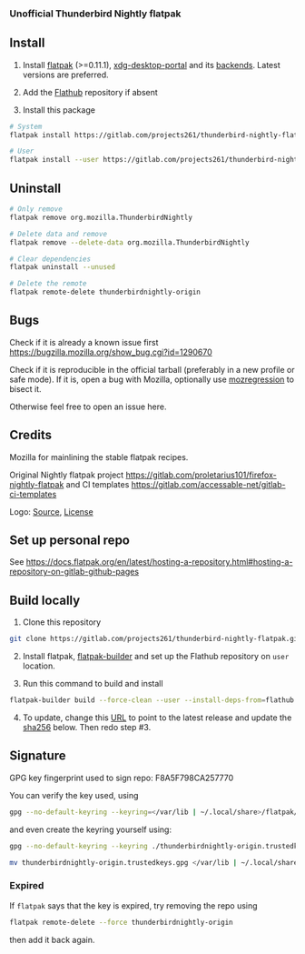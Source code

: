 ### Unofficial Thunderbird Nightly flatpak

## Install

1. Install [flatpak](https://flatpak.org/setup/) (>=0.11.1), [xdg-desktop-portal](https://github.com/flatpak/xdg-desktop-portal) and its [backends](https://github.com/flatpak/xdg-desktop-portal#using-portals). Latest versions are preferred.

2. Add the [Flathub](https://flathub.org/setup) repository if absent

3. Install this package

```bash
# System
flatpak install https://gitlab.com/projects261/thunderbird-nightly-flatpak/-/raw/main/thunderbird-nightly.flatpakref

# User
flatpak install --user https://gitlab.com/projects261/thunderbird-nightly-flatpak/-/raw/main/thunderbird-nightly.flatpakref
```

## Uninstall

```bash
# Only remove
flatpak remove org.mozilla.ThunderbirdNightly

# Delete data and remove
flatpak remove --delete-data org.mozilla.ThunderbirdNightly

# Clear dependencies
flatpak uninstall --unused

# Delete the remote
flatpak remote-delete thunderbirdnightly-origin
```

## Bugs

Check if it is already a known issue first https://bugzilla.mozilla.org/show_bug.cgi?id=1290670

Check if it is reproducible in the official tarball (preferably in a new profile or safe mode). If it is, open a bug with Mozilla, optionally use [mozregression](https://mozilla.github.io/mozregression/quickstart.html) to bisect it.

Otherwise feel free to open an issue here.

## Credits

Mozilla for mainlining the stable flatpak recipes.

Original Nightly flatpak project https://gitlab.com/proletarius101/firefox-nightly-flatpak and CI templates https://gitlab.com/accessable-net/gitlab-ci-templates

Logo: [Source](https://www.creativetail.com/40-free-flat-animal-icons/), [License](https://www.creativetail.com/licensing/)

## Set up personal repo

See https://docs.flatpak.org/en/latest/hosting-a-repository.html#hosting-a-repository-on-gitlab-github-pages

## Build locally

1. Clone this repository

```bash
git clone https://gitlab.com/projects261/thunderbird-nightly-flatpak.git && cd thunderbird-nightly-flatpak
```

2. Install flatpak, [flatpak-builder](https://docs.flatpak.org/en/latest/flatpak-builder.html) and set up the Flathub repository
on `user` location.

3. Run this command to build and install

```bash
flatpak-builder build --force-clean --user --install-deps-from=flathub --install org.mozilla.ThunderbirdNightly.yaml
```

4. To update, change this [URL](https://gitlab.com/projects261/thunderbird-nightly-flatpak/-/blob/7816a3f02cf236c9678943b7f82dbedbf5087899/org.mozilla.ThunderbirdNightly.yaml#L110) to point to the latest release and update the [sha256](https://gitlab.com/projects261/thunderbird-nightly-flatpak/-/blob/7816a3f02cf236c9678943b7f82dbedbf5087899/org.mozilla.ThunderbirdNightly.yaml#L111) below. Then redo step #3.
## Signature

GPG key fingerprint used to sign repo: F8A5F798CA257770

You can verify the key used, using

```bash
gpg --no-default-keyring --keyring=</var/lib | ~/.local/share>/flatpak/repo/thunderbirdnightly-origin.trustedkeys.gpg --lock-never --list-keys
```

and even create the keyring yourself using:

```bash
gpg --no-default-keyring --keyring ./thunderbirdnightly-origin.trustedkeys.gpg --keyserver keyserver.ubuntu.com --recv-keys F8A5F798CA257770

mv thunderbirdnightly-origin.trustedkeys.gpg </var/lib | ~/.local/share>/flatpak/repo
```

### Expired

If `flatpak` says that the key is expired, try removing the repo using

```bash
flatpak remote-delete --force thunderbirdnightly-origin
```

then add it back again.

